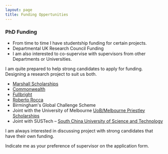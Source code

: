 ```yaml
---
layout: page
title: Funding Oppertunities
---
```


### PhD Funding
* From time to time I have studentship funding for certain projects.
* Departmental UK Research Council Funding
* I am also interested to co-supervise with supervisors from other Departments or Universities.

I am quite prepared to help strong candidates to apply for funding. Designing a research project to suit us both.
* [Marshall Scholarships](http://www.marshallscholarship.org)
* [Commonwealth](http://cscuk.dfid.gov.uk/apply/scholarships-developed-cw/)
* [Fullbright](http://www.fulbright.org.uk/going-to-the-uk/postgraduate-student-awards)
* [Roberto Rocca](http://www.robertorocca.org/en/scholarships.aspx) 
* Birmingham's Global Challenge Scheme
* Joint with the University of Melbourne [UoB/Melbourne Priestley Scholarships](https://www.birmingham.ac.uk/postgraduate/pgr/melbourne-joint-phds.aspx)
* Joint with SUSTech – [South China University of Science and Technology](http://www.sustc.edu.cn/en/faculty_56)

I am always interested in discussing project with strong candidates that have their own funding.

Indicate me as your preference of supervisor on the application form.

